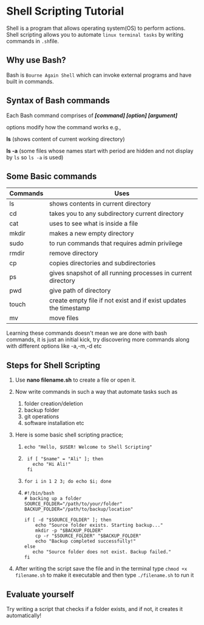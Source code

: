 # Shell Scripting Tutorial

Shell is a program that allows operating system(OS) to perform actions. Shell scripting allows you to automate `linux terminal tasks` by writing commands in `.sh`file.
## Why use Bash?

Bash is `Bourne Again Shell` which can invoke external programs and have built in commands.

## Syntax of Bash commands

Each Bash command comprises of ***[command] [option] [argument]***

options modify how the command works e.g.,

**ls** (shows content of current working directory)

**ls -a** (some files whose names start with period are hidden and not display by `ls` so `ls -a` is used)

## Some Basic commands

| Commands | Uses | 
|----------|----------|
| ls  | shows contents in current directory    | 
| cd   | takes you to any subdirectory current directory    |   
|cat | uses to see what is inside a file
|mkdir| makes a new empty directory
|sudo| to run commands that requires admin privilege
|rmdir| remove directory
|cp| copies directories and subdirectories
|ps| gives snapshot of all running processes in current directory
|pwd| give path of directory
|touch| create empty file if not exist and if exist updates the timestamp 
|mv| move files

Learning these commands doesn't mean we are done with bash commands, it is just an initial kick, try discovering more commands along with different options like -a,-m,-d etc 

## Steps for Shell Scripting

1. Use **nano filename.sh** to create  a file or open it.
2. Now write commands in such a way that automate tasks such as

     1. folder creation/deletion
     2. backup folder
     3. git operations
     4. software installation etc

3. Here is some  basic shell scripting practice;
 
    1. ```
       echo "Hello, $USER! Welcome to Shell Scripting"
       ```
    2. ```
        if [ "$name" = "Ali" ]; then
          echo "Hi Ali!"
        fi
        ```
    3. ```
       for i in 1 2 3; do echo $i; done
       ``` 
    4. ```
       #!/bin/bash
       # backing up a folder
       SOURCE_FOLDER="/path/to/your/folder"
       BACKUP_FOLDER="/path/to/backup/location"

       if [ -d "$SOURCE_FOLDER" ]; then
           echo "Source folder exists. Starting backup..."
           mkdir -p "$BACKUP_FOLDER"
           cp -r "$SOURCE_FOLDER" "$BACKUP_FOLDER"
           echo "Backup completed successfully!"
       else
          echo "Source folder does not exist. Backup failed."
       fi
         ```

4. After writing the script save the file and in the terminal type `chmod +x filename.sh` to make it executable and then type `./filename.sh` to run it

## Evaluate yourself

Try writing a script that checks if a folder exists, and if not, it creates it automatically!






